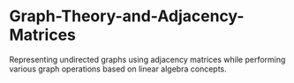 # Graph-Theory-and-Adjacency-Matrices
Representing undirected graphs using adjacency matrices while performing various graph operations based on linear algebra concepts. 
